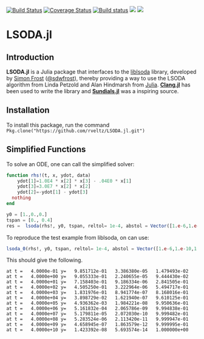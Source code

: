 [![Build Status](https://travis-ci.org/rveltz/LSODA.jl.svg?branch=master)](https://travis-ci.org/rveltz/LSODA.jl)
[![Coverage Status](https://coveralls.io/repos/github/rveltz/LSODA.jl/badge.svg?branch=master)](https://coveralls.io/github/rveltz/LSODA.jl?branch=master)
[![Build status](https://ci.appveyor.com/api/projects/status/p879qachs4c52y4u/branch/master?svg=true)](https://ci.appveyor.com/project/rveltz/lsoda-jl/branch/master)
[![](https://img.shields.io/badge/docs-stable-blue.svg)](https://rveltz.github.io/LSODA.jl/stable)
[![](https://img.shields.io/badge/docs-latest-blue.svg)](https://rveltz.github.io/LSODA.jl/latest)


# LSODA.jl

## Introduction

**LSODA.jl** is a Julia package that interfaces to the [liblsoda](https://github.com/sdwfrost/liblsoda) library, developed by [Simon Frost](http://www.vet.cam.ac.uk/directory/sdf22@cam.ac.uk) ([@sdwfrost](http://github.com/sdwfrost)), thereby providing a way to use the LSODA algorithm from Linda Petzold and Alan Hindmarsh from [Julia](http://julialang.org/). **[Clang.jl](https://github.com/ihnorton/Clang.jl)** has been used to write the library and **[Sundials.jl](https://github.com/JuliaDiffEq/Sundials.jl)** was a inspiring source.

## Installation

To install this package, run the command `Pkg.clone("https://github.com/rveltz/LSODA.jl.git")`

## Simplified Functions

To solve an ODE, one can call the simplified solver:

```julia
function rhs!(t, x, ydot, data)
	ydot[1]=1.0E4 * x[2] * x[3] - .04E0 * x[1]
	ydot[3]=3.0E7 * x[2] * x[2]
	ydot[2]=-ydot[1] - ydot[3]
  nothing
end

y0 = [1.,0.,0.]
tspan = [0., 0.4]
res =  lsoda(rhs!, y0, tspan, reltol= 1e-4, abstol = Vector([1.e-6,1.e-10,1.e-6]))
```


To reproduce the test example from liblsoda, on can use:

```julia
lsoda_0(rhs!, y0, tspan, reltol= 1e-4, abstol = Vector([1.e-6,1.e-10,1.e-6]))
```

This should give the following.

```
at t =   4.0000e-01 y=   9.851712e-01   3.386380e-05   1.479493e-02
at t =   4.0000e+00 y=   9.055333e-01   2.240655e-05   9.444430e-02
at t =   4.0000e+01 y=   7.158403e-01   9.186334e-06   2.841505e-01
at t =   4.0000e+02 y=   4.505250e-01   3.222964e-06   5.494717e-01
at t =   4.0000e+03 y=   1.831976e-01   8.941774e-07   8.168016e-01
at t =   4.0000e+04 y=   3.898729e-02   1.621940e-07   9.610125e-01
at t =   4.0000e+05 y=   4.936362e-03   1.984221e-08   9.950636e-01
at t =   4.0000e+06 y=   5.161832e-04   2.065786e-09   9.994838e-01
at t =   4.0000e+07 y=   5.179811e-05   2.072030e-10   9.999482e-01
at t =   4.0000e+08 y=   5.283524e-06   2.113420e-11   9.999947e-01
at t =   4.0000e+09 y=   4.658945e-07   1.863579e-12   9.999995e-01
at t =   4.0000e+10 y=   1.423392e-08   5.693574e-14   1.000000e+00
```
